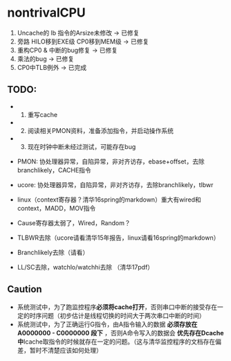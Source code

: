 # nontrivalCPU
 
 1. Uncache的 lb 指令的Arsize未修改      -> 已修复
 2. 旁路 HILO移到EXE级 CP0移到MEM级      -> 已修复
 3. 重构CP0 & 中断的bug修复              -> 已修复
 4. 乘法的bug                            -> 已修复
 5. CP0中TLB例外                         -> 已完成  
	
## TODO:

+  1. 重写cache

+  2. 阅读相关PMON资料，准备添加指令，并启动操作系统

+  3. 现在时钟中断未经过测试，可能存在bug

+  PMON: 协处理器异常，自陷异常，非对齐访存，ebase+offset，去除branchlikely，CACHE指令

+  ucore: 协处理器异常，自陷异常，非对齐访存，去除branchlikely，tlbwr

+  linux（context寄存器？清华16spring的markdown）重大有wired和context，MADD，MOV指令

+  Cause寄存器太弱了，Wired，Random？

+  TLBWR去除（ucore请看清华15年报告，linux请看16spring的markdown）

+  Branchlikely去除（请看）

+  LL/SC去除，watchlo/watchhi去除 （清华17pdf）
## Caution

+ 系统测试中，为了跑监控程序**必须将cache打开**，否则串口中断的接受存在一定的时序问题（初步估计是线程切换的时间大于两次串口中断的时间）
+ 系统测试中，为了正确运行G指令，由A指令输入的数据 **必须存放在A0000000 - C0000000 段下** ，否则A命令写入的数据会 **优先存在Dcache中**Icache取指令的时候就存在一定的问题。（这与清华监控程序的文档存在偏差，暂时不清楚应该如何处理）
